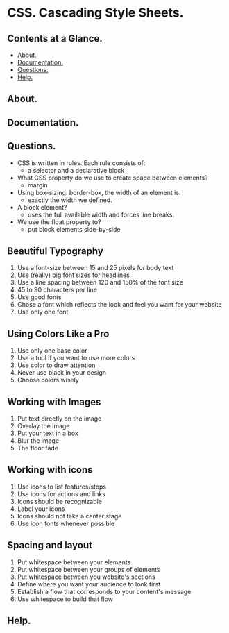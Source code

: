 # CSS. Cascading Style Sheets. 





## Contents at a Glance.
* [About.](#about)
* [Documentation.](#documentation)
* [Questions.](#questions)
* [Help.](#help)





## About.





## Documentation.





## Questions.
* CSS is written in rules. Each rule consists of:
  * a selector and a declarative block
* What CSS property do we use to create space between elements?
  * margin
* Using box-sizing: border-box, the width of an element is:
  * exactly the width we defined.
* A block element? 
  * uses the full available width and forces line breaks.
* We use the float property to?
  * put block elements side-by-side





## Beautiful Typography
1. Use a font-size between 15 and 25 pixels for body text
2. Use (really) big font sizes for headlines
3. Use a line spacing between 120 and 150% of the font size
4. 45 to 90 characters per line
5. Use good fonts
6. Chose a font which reflects the look and feel you want for your website
7. Use only one font





## Using Colors Like a Pro
1. Use only one base color
2. Use a tool if you want to use more colors
3. Use color to draw attention
4. Never use black in your design
5. Choose colors wisely





## Working with Images
1. Put text directly on the image
2. Overlay the image
3. Put your text in a box
4. Blur the image
5. The floor fade





## Working with icons
1. Use icons to list features/steps
2. Use icons for actions and links
3. Icons should be recognizable
4. Label your icons
5. Icons should not take a center stage
6. Use icon fonts whenever possible





## Spacing and layout
1. Put whitespace between your elements
2. Put whitespace between your groups of elements
3. Put whitespace between you website's sections
4. Define where you want your audience to look first
5. Establish a flow that corresponds to your content's message
6. Use whitespace to build that flow





## Help.
